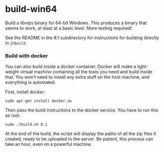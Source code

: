 # build-win64

Build a libvips binary for 64-bit Windows. This produces a binary that seems
to work, at least at a basic level.  More testing required!

See the README in the 8.1 subdirectory for instructions for building directly
in `jhbuild`.

### Build with docker

You can also build inside a docker container. Docker will make a light-weight
virtual machine containing all the tools you need and build inside that. You
won't need to install any extra stuff on the host machine, and everything is
automated.

First, install docker:

```
sudo apt-get install docker.io
```

Then pass the build instructions to the docker service. You have to run this
as root.

```
sudo ./build.sh 8.1
```

At the end of the build, the script will display the paths of all the zip
files it created, ready to be uploaded to the server. Be patient, this process
can take an hour, even on a powerful machine. 
